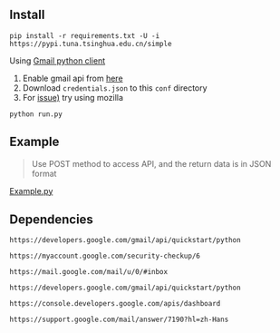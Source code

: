 ## Install

```
pip install -r requirements.txt -U -i https://pypi.tuna.tsinghua.edu.cn/simple
```

Using [Gmail python client](https://developers.google.com/gmail/api/quickstart/python)

1. Enable gmail api from [here](https://developers.google.com/gmail/api/quickstart/python)
2. Download `credentials.json` to this `conf` directory
3. For [issue)](https://github.com/googleapis/google-auth-library-python-oauthlib/issues/69) try using mozilla

```
python run.py
```

## Example

> Use POST method to access API, and the return data is in JSON format

[Example.py](/example/api.py)

## Dependencies

```
https://developers.google.com/gmail/api/quickstart/python

https://myaccount.google.com/security-checkup/6

https://mail.google.com/mail/u/0/#inbox

https://developers.google.com/gmail/api/quickstart/python

https://console.developers.google.com/apis/dashboard

https://support.google.com/mail/answer/7190?hl=zh-Hans
```

